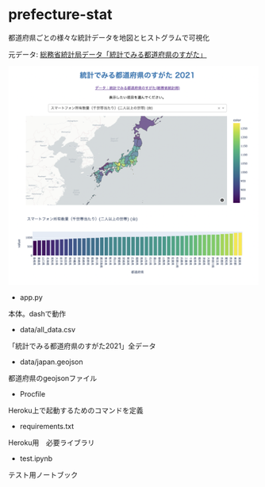 # prefecture-stat

都道府県ごとの様々な統計データを地図とヒストグラムで可視化

元データ: [ 総務省統計局データ「統計でみる都道府県のすがた」](https://www.stat.go.jp/data/k-sugata/index.html)


![thumbnail](thumbnail.png "thumbnail")


* app.py

本体。dashで動作

* data/all_data.csv

「統計でみる都道府県のすがた2021」全データ

* data/japan.geojson

都道府県のgeojsonファイル

* Procfile

Heroku上で起動するためのコマンドを定義

* requirements.txt

Heroku用　必要ライブラリ

* test.ipynb

テスト用ノートブック




